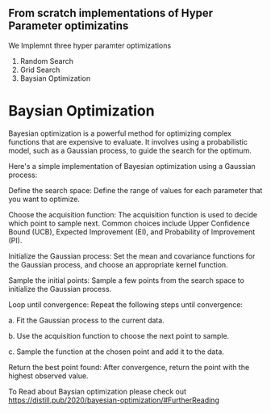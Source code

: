 ## From scratch implementations of Hyper Parameter optimizatins

We Implemnt three hyper paramter optimizations

1. Random Search
2. Grid Search
3. Baysian Optimization



# Baysian Optimization

Bayesian optimization is a powerful method for optimizing complex functions that are expensive to evaluate. It involves using a probabilistic model, such as a Gaussian process, to guide the search for the optimum.

Here's a simple implementation of Bayesian optimization using a Gaussian process:

Define the search space: Define the range of values for each parameter that you want to optimize.

Choose the acquisition function: The acquisition function is used to decide which point to sample next. Common choices include Upper Confidence Bound (UCB), Expected Improvement (EI), and Probability of Improvement (PI).

Initialize the Gaussian process: Set the mean and covariance functions for the Gaussian process, and choose an appropriate kernel function.

Sample the initial points: Sample a few points from the search space to initialize the Gaussian process.

Loop until convergence: Repeat the following steps until convergence:

a. Fit the Gaussian process to the current data.

b. Use the acquisition function to choose the next point to sample.

c. Sample the function at the chosen point and add it to the data.

Return the best point found: After convergence, return the point with the highest observed value.


To Read about Baysian optimization please check out
https://distill.pub/2020/bayesian-optimization/#FurtherReading